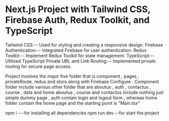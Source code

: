 # Next.js Project with Tailwind CSS, Firebase Auth, Redux Toolkit, and TypeScript

Tailwind CSS:-- Used for styling and creating a responsive design.
Firebase Authentication:-- Integrated Firebase for user authentication.
Redux Toolkit:-- Implement Redux Toolkit for state management.
TypeScript:-- Utilized TypeScript
Private URL and Link Routing:-- Implemented private routing for secure page access.

Project involves the major five folder that is component , pages , privateRoute, redux and store along with Firebase Configure .
Component folder include various other folder that are aboutus , auth , contactus , course , data and home
aboutus , course and contactus include nothing just simple dummy page , auth contain login and logout form , whereas home folder contain the home page and the starting point is "Main.tsx"

npm i ---for installing all dependencies
npm run dev --for start the project
